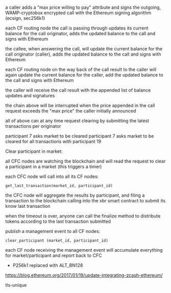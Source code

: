 


a caller adds a "max price willing to pay" attribute and signs the outgoing, WAMP-cryptobox encrypted call with the Ethereum signing algorithm (ecsign, sec256k1)

each CF routing node the call is passing through updates its current balance for the call originator, adds the updated balance to the call and signs with Ethereum

the callee, when answering the call, will update the current balance for the call originator (caller), adds the updated balance to the call and signs with Ethereum

each CF routing node on the way back of the call result to the caller will again update the current balance for the caller, add the updated balance to the call and signs with Ethereum

the caller will receive the call result with the appended list of balance updates and signatures

the chain above will be interrupted when the price appended in the call request exceeds the "max price" the caller initially announced

all of above can at any time request clearing by submitting the latest transactions per originator



participant 7 asks market to be cleared
participant 7 asks market to be cleared for all transactions with participant 19



Clear participant in market:

all CFC nodes are watching the blockchain and will read the request to clear a participant in a market (this triggers a timer)

each CFC node will call into all its CF nodes:

    get_last_transaction(market_id, participant_id)

the CFC node will aggregate the results by participant, and filing a transaction
to the blockchain calling into the xbr smart contract to submit its know last transaction

when the timeout is over, anyone can call the finalize method to distribute tokens according to the last transaction submitted




publish a management event to all CF nodes:

    clear_participant (market_id, participant_id)

each CF node receiving the management event will accumulate everything for market/participant and report back to CFC


- P256k1 replaced with ALT_BN128

https://blog.ethereum.org/2017/01/19/update-integrating-zcash-ethereum/



tls-unique

